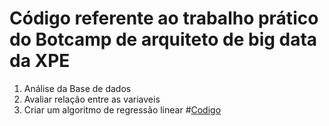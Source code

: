 # Código referente ao trabalho prático do Botcamp de arquiteto de big data da XPE
1. Análise da Base de dados 
2. Avaliar relação entre as variaveis
3. Criar um algoritmo de regressão linear
#[Codigo](https://github.com/Antonio-Borges-Rufino/Analise_Dados_Imoveis/blob/main/Analise_Dados_Imoveis.ipynb)
